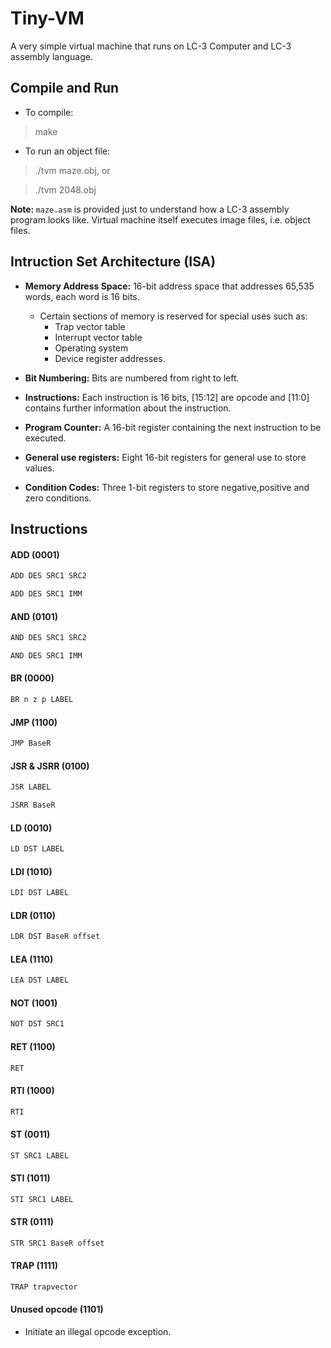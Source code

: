 # Tiny-VM

A very simple virtual machine that runs on LC-3 Computer and LC-3 assembly language.

## Compile and Run

* To compile:

> make

* To run an object file:

> ./tvm maze.obj, or

> ./tvm 2048.obj

<b> Note: </b> <code>maze.asm</code> is provided just to understand how a LC-3 assembly program looks like. Virtual machine itself executes image files, i.e. object files.

## Intruction Set Architecture (ISA)

* <b>Memory Address Space:</b> 16-bit address space that addresses 65,535 words, each word is 16 bits.
  * Certain sections of memory is reserved for special uses such as:
    - Trap vector table
    - Interrupt vector table
    - Operating system
    - Device register addresses.

* <b>Bit Numbering:</b> Bits are numbered from right to left.

* <b>Instructions:</b> Each instruction is 16 bits, \[15:12] are opcode and \[11:0] contains further information about the instruction.

* <b>Program Counter:</b> A 16-bit register containing the next instruction to be executed.

* <b>General use registers:</b> Eight 16-bit registers for general use to store values.

* <b>Condition Codes:</b> Three 1-bit registers to store negative,positive and zero conditions.

<h2> Instructions </h2>

<h4> ADD (0001) </h4>

```c
ADD DES SRC1 SRC2
```

```c
ADD DES SRC1 IMM
```

<h4> AND (0101) </h4>

```c
AND DES SRC1 SRC2
```

```c
AND DES SRC1 IMM
```

<h4> BR (0000) </h4>

```c
BR n z p LABEL
```

<h4> JMP (1100) </h4>

```c
JMP BaseR
```

<h4> JSR & JSRR (0100) </h4>

```c
JSR LABEL
```

```c
JSRR BaseR
```

<h4> LD (0010) </h4>

```c
LD DST LABEL
```

<h4> LDI (1010) </h4>

```c
LDI DST LABEL
```

<h4> LDR (0110) </h4>

```c
LDR DST BaseR offset
```

<h4> LEA (1110) </h4>

```c
LEA DST LABEL
```

<h4> NOT (1001) </h4>

```c
NOT DST SRC1
```

<h4> RET (1100) </h4>

```c
RET
```

<h4> RTI (1000) </h4>

```c
RTI
```

<h4> ST (0011) </h4>

```c
ST SRC1 LABEL
```

<h4> STI (1011) </h4>

```c
STI SRC1 LABEL
```

<h4> STR (0111) </h4>

```c
STR SRC1 BaseR offset
```

<h4> TRAP (1111) </h4>

```c
TRAP trapvector
```

<h4> Unused opcode (1101) </h4>

* Initiate an illegal opcode exception.
